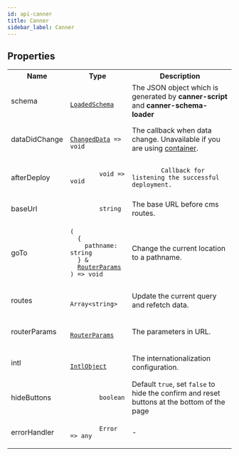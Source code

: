 ```yaml
---
id: api-canner
title: Canner
sidebar_label: Canner
---
```


## Properties

<table>
  <tr>
    <th>Name</th>
    <th>Type</th>
    <th>Description</th>
  </tr>
  <tr>
    <td>schema</td>
    <td>
      <code>
        <a href="api-types#loadedschema">LoadedSchema</a>
      </code>
    </td>
    <td>
      The JSON object which is generated by <b>canner-script</b> and <b>canner-schema-loader</b>
    </td>
  </tr>
  <tr>
    <td>dataDidChange</td>
    <td>
      <code>
        <a href="api-types#changeddata">ChangedData</a> => void
      </code>
    </td>
    <td>
      The callback when data change. Unavailable if you are using <a href="guides-container">container</a>.
    </td>
  </tr>
  <tr>
    <td>afterDeploy</td>
    <td>
      <code>
        void => void
      </code>
    </td>
    <td>
      <code>
        Callback for listening the successful deployment.
      </code>
    </td>
  </tr>
  <tr>
    <td>baseUrl</td>
    <td>
      <code>
        string
      </code>
    </td>
    <td>
      The base URL before cms routes.
    </td>
  </tr>
  <tr>
    <td>goTo</td>
    <td>
      <pre><code>(
  {
    pathname: string
  } &
  <a href="api-types#routerparams">RouterParams</a>
) => void</code></pre>
    </td>
    <td>Change the current location to a pathname.</td>
  </tr>
  <tr>
    <td>routes</td>
    <td>
      <code>
        Array&lt;string>
      </code>
    </td>
    <td>Update the current query and refetch data.</td>
  </tr>
  <tr>
    <td>routerParams</td>
    <td>
      <code>
        <a href="api-types#routerparams">RouterParams</a>
      </code>
    </td>
    <td>The parameters in URL.</td>
  </tr>
  <tr>
    <td>intl</td>
    <td>
      <code>
        <a href="api-types#intlobject">IntlObject</a>
      </code>
    </td>
    <td>The internationalization configuration.</td>
  </tr>
  <tr>
    <td>hideButtons</td>
    <td>
      <code>
        boolean
      </code>
    </td>
    <td>Default <code>true</code>, set <code>false</code> to hide the confirm and reset buttons at the bottom of the page</td>
  </tr>
  <tr>
    <td>errorHandler</td>
    <td>
      <code>
        Error => any
      </code>
    </td>
    <td>-</td>
  </tr>
</table>
